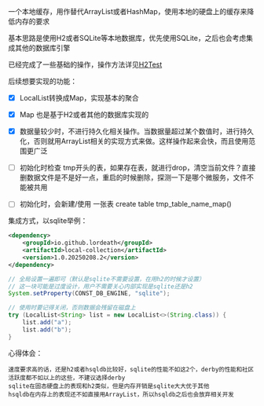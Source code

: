 一个本地缓存，用作替代ArrayList或者HashMap，使用本地的硬盘上的缓存来降低内存的要求

基本思路是使用H2或者SQLite等本地数据库，优先使用SQLite，之后也会考虑集成其他的数据库引擎

已经完成了一些基础的操作，操作方法详见[H2Test](src/test/java/lordeath/local/collection/test/H2Test.java)


后续想要实现的功能：

- [X] LocalList转换成Map，实现基本的聚合
- [X] Map 也是基于H2或者其他的数据库实现的
- [X] 数据量较少时，不进行持久化相关操作。当数据量超过某个数值时，进行持久化，否则就用ArrayList相关的实现方式来做。这样操作起来会快，而且使用范围更广泛
- [ ] 初始化时检查 tmp开头的表，如果存在表，就进行drop，清空当前文件？直接删数据文件是不是好一点，重启的时候删除，探测一下是哪个微服务，文件不能被共用
- [ ] 初始化时，会新建/使用 一张表 create table tmp_table_name_map()




集成方式，以sqlite举例：
```xml
<dependency>
    <groupId>io.github.lordeath</groupId>
    <artifactId>local-collection</artifactId>
    <version>1.0.20250208.2</version>
</dependency>
```

```java
// 全局设置一遍即可（默认是sqlite不需要设置，在用h2的时候才设置）
// 这一块可能是过度设计，用户不需要关心内部实现是sqlite还是h2
System.setProperty(CONST_DB_ENGINE, "sqlite");

// 使用时要记得关闭，否则数据会残留在磁盘上
try (LocalList<String> list = new LocalList<>(String.class)) {
    list.add("a");
    list.add("b");
}
```

心得体会：

```text
速度要求高的话，还是h2或者hsqldb比较好，sqlite的性能不如这2个，derby的性能和社区活跃度都不如以上的这些，不建议选择derby
sqlite在固态硬盘上的表现和h2类似，但是内存开销是sqlite大大优于其他
hsqldb在内存上的表现还不如直接用ArrayList，所以hsqldb之后也会放弃相关开发
```
